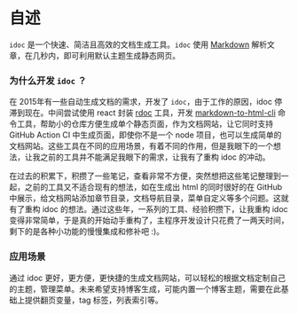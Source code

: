 自述
===

`idoc` 是一个快速、简洁且高效的文档生成工具。`idoc` 使用 [Markdown](https://github.github.com/gfm/) 解析文章，在几秒内，即可利用默认主题生成静态网页。

<!--idoc:config:
tocs: false
-->

### 为什么开发 `idoc` ？

在 2015年有一些自动生成文档的需求，开发了 `idoc`，由于工作的原因，idoc 停滞到现在。中间尝试使用 react 封装 [rdoc](https://github.com/jaywcjlove/rdoc) 工具，开发 [markdown-to-html-cli](https://github.com/jaywcjlove/markdown-to-html-cli) 命令工具，帮助小的仓库方便生成单个静态页面，作为文档网站，让它同时支持 GitHub Action CI 中生成页面，即使你不是一个 node 项目，也可以生成简单的文档网站。这些工具在不同的应用场景，有着不同的作用，但是我眼下的一个想法，让我之前的工具并不能满足我眼下的需求，让我有了重构 idoc 的冲动。

在过去的积累下，积攒了一些笔记，查看非常不方便，突然想把这些笔记整理到一起，之前的工具又不适合现有的想法，如在生成出 html 的同时很好的在 GitHub 中展示，给文档网站添加章节目录，文档导航目录，菜单自定义等多个问题。这就有了重构 idoc 的想法。通过这些年，一系列的工具、经验积攒下，让我重构 idoc 变得非常简单，于是真的开始动手重构了，主程序开发设计只花费了一两天时间，剩下的是各种小功能的慢慢集成和修补吧 :)。


### 应用场景

通过 idoc 更好，更方便，更快捷的生成文档网站，可以轻松的根据文档定制自己的主题，管理菜单。未来希望支持博客生成，可能内置一个博客主题，需要在此基础上提供翻页变量，tag 标签，列表索引等。